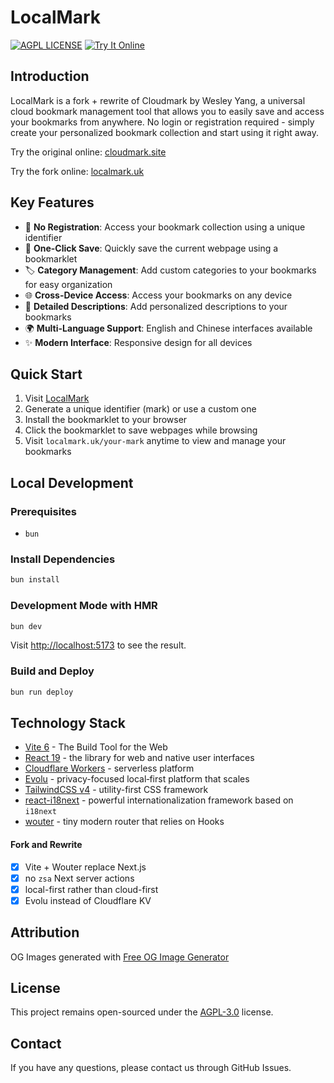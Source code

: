 # LocalMark

[![AGPL LICENSE](https://img.shields.io/badge/LICENSE-AGPL-blue.svg)](https://www.gnu.org/licenses/agpl-3.0.html)
[![Try It Online](https://img.shields.io/badge/TryIt-Online-orange.svg)](https://localmark.uk)

## Introduction

LocalMark is a fork + rewrite of Cloudmark by Wesley Yang, a universal cloud bookmark management tool that allows you to easily save and access your bookmarks from anywhere. No login or registration required - simply create your personalized bookmark collection and start using it right away.

Try the original online: [cloudmark.site](https://cloudmark.site)

Try the fork online: [localmark.uk](https://localmark.uk)

## Key Features

- 🔑 **No Registration**: Access your bookmark collection using a unique identifier
- 🔖 **One-Click Save**: Quickly save the current webpage using a bookmarklet
- 🏷️ **Category Management**: Add custom categories to your bookmarks for easy organization
- 🌐 **Cross-Device Access**: Access your bookmarks on any device
- 📝 **Detailed Descriptions**: Add personalized descriptions to your bookmarks
- 🌍 **Multi-Language Support**: English and Chinese interfaces available
- ✨ **Modern Interface**: Responsive design for all devices

## Quick Start

1. Visit [LocalMark](https://localmark.uk)
2. Generate a unique identifier (mark) or use a custom one
3. Install the bookmarklet to your browser
4. Click the bookmarklet to save webpages while browsing
5. Visit `localmark.uk/your-mark` anytime to view and manage your bookmarks

## Local Development

### Prerequisites

- `bun`

### Install Dependencies

```bash
bun install
```

### Development Mode with HMR

```bash
bun dev
```

Visit [http://localhost:5173](http://localhost:5173) to see the result.

### Build and Deploy

```bash
bun run deploy
```

## Technology Stack

- [Vite 6](https://vite.dev) - The Build Tool for the Web
- [React 19](https://react.dev) - the library for web and native user interfaces
- [Cloudflare Workers](https://developers.cloudflare.com/workers) - serverless platform
- [Evolu](https://evolu.dev) - privacy-focused local‑first platform that scales
- [TailwindCSS v4](https://tailwindcss.com) - utility-first CSS framework
- [react-i18next](https://react.i18next.com) - powerful internationalization framework based on <code>i18next</code>
- [wouter](https://github.com/molefrog/wouter) - tiny modern router that relies on Hooks

#### Fork and Rewrite

- [x] Vite + Wouter replace Next.js
- [x] no `zsa` Next server actions
- [x] local-first rather than cloud-first
- [x] Evolu instead of Cloudflare KV

## Attribution

OG Images generated with [Free OG Image Generator](https://ogimage.click/)

## License

This project remains open-sourced under the [AGPL-3.0](https://www.gnu.org/licenses/agpl-3.0.html) license.

## Contact

If you have any questions, please contact us through GitHub Issues.
